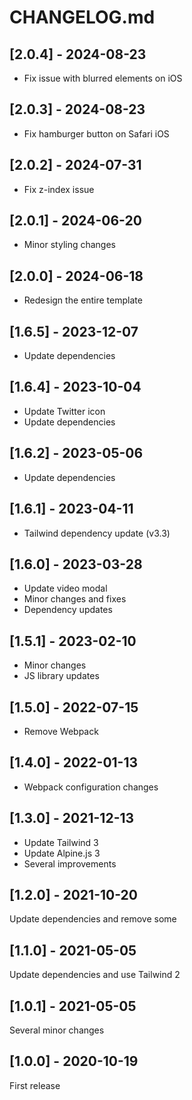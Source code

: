 # CHANGELOG.md

## [2.0.4] - 2024-08-23

- Fix issue with blurred elements on iOS

## [2.0.3] - 2024-08-23

- Fix hamburger button on Safari iOS

## [2.0.2] - 2024-07-31

- Fix z-index issue

## [2.0.1] - 2024-06-20

- Minor styling changes

## [2.0.0] - 2024-06-18

- Redesign the entire template

## [1.6.5] - 2023-12-07

- Update dependencies

## [1.6.4] - 2023-10-04

- Update Twitter icon
- Update dependencies

## [1.6.2] - 2023-05-06

- Update dependencies

## [1.6.1] - 2023-04-11

- Tailwind dependency update (v3.3)

## [1.6.0] - 2023-03-28

- Update video modal
- Minor changes and fixes
- Dependency updates

## [1.5.1] - 2023-02-10

- Minor changes
- JS library updates

## [1.5.0] - 2022-07-15

- Remove Webpack

## [1.4.0] - 2022-01-13

- Webpack configuration changes

## [1.3.0] - 2021-12-13

- Update Tailwind 3
- Update Alpine.js 3
- Several improvements

## [1.2.0] - 2021-10-20

Update dependencies and remove some

## [1.1.0] - 2021-05-05

Update dependencies and use Tailwind 2

## [1.0.1] - 2021-05-05

Several minor changes

## [1.0.0] - 2020-10-19

First release
